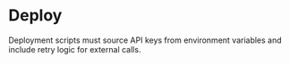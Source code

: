 # Deploy

Deployment scripts must source API keys from environment variables and include retry logic for external calls.
